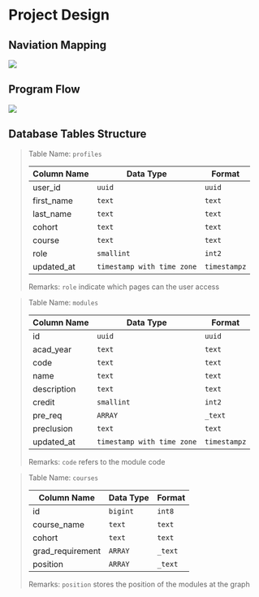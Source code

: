 # Project Design

## Naviation Mapping
<img src="https://docs.google.com/drawings/d/e/2PACX-1vRqMuimWRM7PElwnFa20kwO0GdYav1tAnEsU0ifIxrU6CvEeAt_zLzsEDkorTk5j9nw9Xly2un4wrNS/pub?w=611&amp;h=361">



## Program Flow
<img src="https://docs.google.com/drawings/d/e/2PACX-1vQamgQyQ7oZyEviaxv7FyfYWDPkXb1y1xG97Mu0VX3bFAPHFyPpA9eYhw9D_LpexOsuIqnteNDkxnor/pub?w=960&amp;h=720">



## Database Tables Structure


> Table Name: `profiles`
> 
> | Column Name | Data Type | Format |
> | --- | --- | --- |
> | user_id | `uuid` | `uuid` |
> | first_name | `text` | `text` |
> | last_name | `text` | `text` |
> | cohort | `text` | `text` |
> | course | `text` | `text` |
> | role | `smallint` | `int2` |
> | updated_at | `timestamp with time zone` | `timestampz` |
>
> Remarks: `role` indicate which pages can the user access


> Table Name: `modules`
> 
> | Column Name | Data Type | Format |
> | --- | --- | --- |
> | id | `uuid` | `uuid` |
> | acad_year | `text` | `text` |
> | code | `text` | `text` |
> | name | `text` | `text` |
> | description | `text` | `text` |
> | credit | `smallint` | `int2` |
> | pre_req | `ARRAY`| `_text` |
> | preclusion | `text` | `text` |
> | updated_at | `timestamp with time zone` | `timestampz` |
> 
> Remarks: `code` refers to the module code


> Table Name: `courses`
> 
> | Column Name | Data Type | Format |
> | --- | --- | --- |
> | id | `bigint` | `int8` |
> | course_name | `text` | `text` |
> | cohort | `text` | `text` |
> | grad_requirement | `ARRAY`| `_text` |
> | position | `ARRAY`| `_text` |
>
> Remarks: `position` stores the position of the modules at the graph

